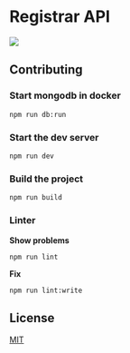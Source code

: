 # Registrar API

![](https://github.com/m-nny/registrar-api/workflows/Node%20CI/badge.svg)

## Contributing


### Start mongodb in docker

```npm run db:run```

### Start the dev server

```npm run dev```

### Build the project

```npm run build```

### Linter

**Show problems**

```npm run lint```


**Fix**

```npm run lint:write```


## License
[MIT](https://choosealicense.com/licenses/mit/)